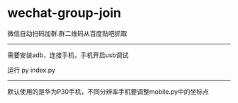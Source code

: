 # wechat-group-join
微信自动扫码加群.群二维码从百度贴吧抓取


-----------------------------
需要安装adb，连接手机，手机开启usb调试  

运行 py index.py


--------------------
默认使用的是华为P30手机，不同分辨率手机要调整mobile.py中的坐标点


